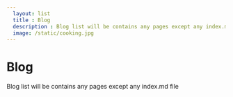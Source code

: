 ```yaml
---
  layout: list
  title : Blog
  description : Blog list will be contains any pages except any index.md file
  image: /static/cooking.jpg
---
```


# Blog

Blog list will be contains any pages except any index.md file